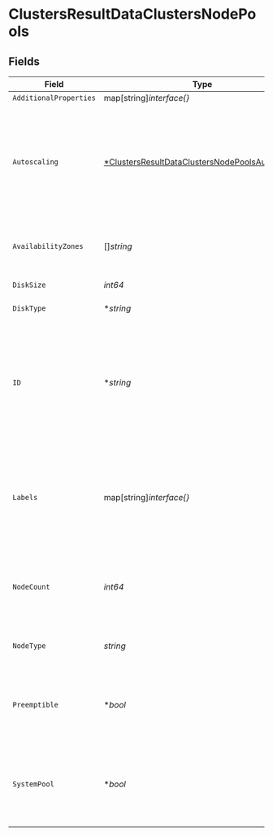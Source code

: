 # ClustersResultDataClustersNodePools


## Fields

| Field                                                                                                                    | Type                                                                                                                     | Required                                                                                                                 | Description                                                                                                              | Example                                                                                                                  |
| ------------------------------------------------------------------------------------------------------------------------ | ------------------------------------------------------------------------------------------------------------------------ | ------------------------------------------------------------------------------------------------------------------------ | ------------------------------------------------------------------------------------------------------------------------ | ------------------------------------------------------------------------------------------------------------------------ |
| `AdditionalProperties`                                                                                                   | map[string]*interface{}*                                                                                                 | :heavy_minus_sign:                                                                                                       | N/A                                                                                                                      |                                                                                                                          |
| `Autoscaling`                                                                                                            | [*ClustersResultDataClustersNodePoolsAutoscaling](../../models/shared/clustersresultdataclustersnodepoolsautoscaling.md) | :heavy_minus_sign:                                                                                                       | Auto scaling settings to use for the node pool. Requires that the cloud provider supports this feature.                  |                                                                                                                          |
| `AvailabilityZones`                                                                                                      | []*string*                                                                                                               | :heavy_minus_sign:                                                                                                       | Zones in which the node pool should be provisioned.                                                                      |                                                                                                                          |
| `DiskSize`                                                                                                               | *int64*                                                                                                                  | :heavy_check_mark:                                                                                                       | Disk size in GB                                                                                                          | 100                                                                                                                      |
| `DiskType`                                                                                                               | **string*                                                                                                                | :heavy_minus_sign:                                                                                                       | The disk type to use.                                                                                                    |                                                                                                                          |
| `ID`                                                                                                                     | **string*                                                                                                                | :heavy_minus_sign:                                                                                                       | ID of existing node pool. Must be passed when modifying existing node pools. Not relevant for new node pools             | 6aa96121-0345-43ad-bade-af36d540c222                                                                                     |
| `Labels`                                                                                                                 | map[string]*interface{}*                                                                                                 | :heavy_minus_sign:                                                                                                       | Set of label keys and values that can be used to determine scheduling via resource tags.                                 |                                                                                                                          |
| `NodeCount`                                                                                                              | *int64*                                                                                                                  | :heavy_check_mark:                                                                                                       | Number of nodes to the node pool should be provisioned with.                                                             | 3                                                                                                                        |
| `NodeType`                                                                                                               | *string*                                                                                                                 | :heavy_check_mark:                                                                                                       | Machine type to be used by the node pool.                                                                                | n2-standard-8                                                                                                            |
| `Preemptible`                                                                                                            | **bool*                                                                                                                  | :heavy_minus_sign:                                                                                                       | Configures node pool with preemptible / spot instances if enabled.                                                       | false                                                                                                                    |
| `SystemPool`                                                                                                             | **bool*                                                                                                                  | :heavy_minus_sign:                                                                                                       | When 'provider' is 'azure', at least one system node pool is required per cluster.                                       |                                                                                                                          |